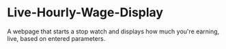 # Live-Hourly-Wage-Display
A webpage that starts a stop watch and displays how much you're earning, live, based on entered parameters.

